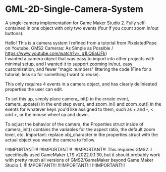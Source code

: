 # GML-2D-Single-Camera-System
A single-camera implementation for Game Maker Studio 2. Fully self-contained in one object with only two events (four if you count zoom in/out buttons). 



Hello! This is a camera system I refined from a tutorial from PixelatedPope on Youtube. 
GMS2 Cameras: As Simple as Possible / https://www.youtube.com/watch?v=_g1LQ6aIJFk)  
I wanted a camera object that was easy to import into other projects with minimal setup, and I wanted it to support zooming in/out,
easy customization, and fewer "magic numbers" littering the code (Fine for a tutorial, less so for something I want to reuse).

This only requires 4 events in a camera object, and has clearly delinieated properties the user can edit. 

To set this up, simply place camera_init() in the create event, camera_update() in the end step event, and zoom_in() and zoom_out() in the events for 
whatever keys you'd like assigned to them, such as + and -, < and >, or the mouse wheel up and down. 

To adjust the behavior of the camera, the Properties struct inside of camera_init() contains the variables for the aspect ratio, the default zoom level, etc. 
Important: replace  obj_character in the properties struct with the actual object you want the camera to follow. 


!!!IMPORTANT!!! !!!IMPORTANT!!! !!!IMPORTANT!!!
This requires GMS2. I specifically used GameMaker LTS v2022.0.1.30, but it should probably work with pretty much all versions of GMS2/GameMaker
beyond Game Maker Studio 1. 
!!!IMPORTANT!!! !!!IMPORTANT!!! !!!IMPORTANT!!!
